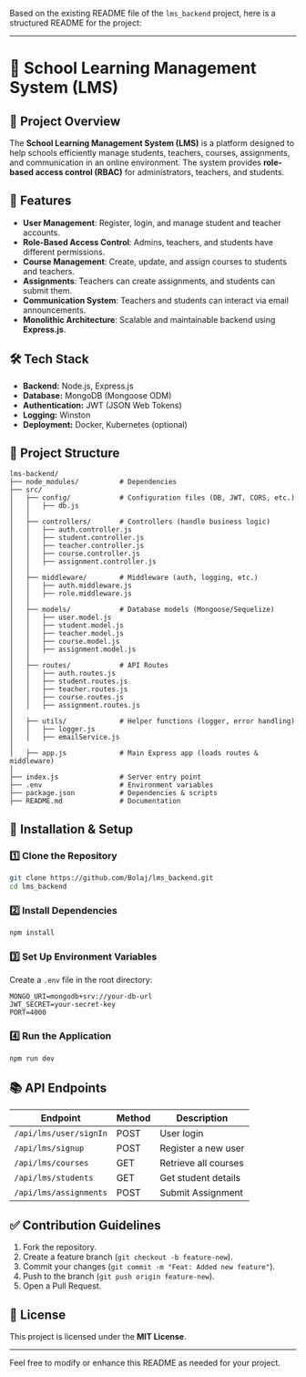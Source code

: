 Based on the existing README file of the `lms_backend` project, here is a structured README for the project:

---

# 🏢 School Learning Management System (LMS)

## 📌 Project Overview
The **School Learning Management System (LMS)** is a platform designed to help schools efficiently manage students, teachers, courses, assignments, and communication in an online environment. The system provides **role-based access control (RBAC)** for administrators, teachers, and students.

## 🚀 Features
- **User Management**: Register, login, and manage student and teacher accounts.
- **Role-Based Access Control**: Admins, teachers, and students have different permissions.
- **Course Management**: Create, update, and assign courses to students and teachers.
- **Assignments**: Teachers can create assignments, and students can submit them.
- **Communication System**: Teachers and students can interact via email announcements.
- **Monolithic Architecture**: Scalable and maintainable backend using **Express.js**.

## 🛠️ Tech Stack
- **Backend:** Node.js, Express.js
- **Database:** MongoDB (Mongoose ODM)
- **Authentication:** JWT (JSON Web Tokens)
- **Logging:** Winston
- **Deployment:** Docker, Kubernetes (optional)

## 📁 Project Structure
```
lms-backend/
├── node_modules/          # Dependencies
├── src/
│   ├── config/            # Configuration files (DB, JWT, CORS, etc.)
│   │   ├── db.js
│   │
│   ├── controllers/       # Controllers (handle business logic)
│   │   ├── auth.controller.js
│   │   ├── student.controller.js
│   │   ├── teacher.controller.js
│   │   ├── course.controller.js
│   │   ├── assignment.controller.js
│   │
│   ├── middleware/        # Middleware (auth, logging, etc.)
│   │   ├── auth.middleware.js
│   │   ├── role.middleware.js
│   │
│   ├── models/            # Database models (Mongoose/Sequelize)
│   │   ├── user.model.js
│   │   ├── student.model.js
│   │   ├── teacher.model.js
│   │   ├── course.model.js
│   │   ├── assignment.model.js
│   │
│   ├── routes/            # API Routes
│   │   ├── auth.routes.js
│   │   ├── student.routes.js
│   │   ├── teacher.routes.js
│   │   ├── course.routes.js
│   │   ├── assignment.routes.js
│
│   ├── utils/             # Helper functions (logger, error handling)
│   │   ├── logger.js
│   │   ├── emailService.js
│
│   ├── app.js             # Main Express app (loads routes & middleware)
│
├── index.js               # Server entry point
├── .env                   # Environment variables
├── package.json           # Dependencies & scripts
├── README.md              # Documentation
```

## 🚀 Installation & Setup
### 1️⃣ Clone the Repository
```bash
git clone https://github.com/Bolaj/lms_backend.git
cd lms_backend
```

### 2️⃣ Install Dependencies
```bash
npm install
```

### 3️⃣ Set Up Environment Variables
Create a `.env` file in the root directory:
```
MONGO_URI=mongodb+srv://your-db-url
JWT_SECRET=your-secret-key
PORT=4000
```

### 4️⃣ Run the Application
```bash
npm run dev
```

## 📚 API Endpoints
| Endpoint             | Method | Description                     |
|----------------------|--------|---------------------------------|
| `/api/lms/user/signIn`     | POST   | User login                      |
| `/api/lms/signup`    | POST   | Register a new user             |
| `/api/lms/courses`   | GET    | Retrieve all courses            |
| `/api/lms/students`  | GET    | Get student details             |
| `/api/lms/assignments`| POST  | Submit Assignment               |

## ✅ Contribution Guidelines
1. Fork the repository.
2. Create a feature branch (`git checkout -b feature-new`).
3. Commit your changes (`git commit -m "Feat: Added new feature"`).
4. Push to the branch (`git push origin feature-new`).
5. Open a Pull Request.

## 📄 License
This project is licensed under the **MIT License**.

---

Feel free to modify or enhance this README as needed for your project.
